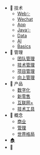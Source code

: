 <!-- _navbar.md -->

* 🌳 技术
  * [Web✨](web/README.md)
  * [Wechat](wechat/README.md)
  * [App](app/README.md)
  * [Java✨](java/README.md)
  * [Data](data/README.md)
  * [AI](ai/README.md)
  * [Basics](basics/README.md)
* 🦠 管理
  * [团队管理](web.md)
  * [技术管理](zh-cn/more-pages.md)
  * [项目管理](zh-cn/cover.md)
  * [向上管理](zh-cn/custom-navbar.md)
* 🍄 产品
  * [数字化](web.md)
  * [新零售](zh-cn/more-pages.md)
  * [互联网+](zh-cn/custom-navbar.md)
  * [技术工具](zh-cn/cover.md)
* 🌻 概念
  * [商业](web.md)
  * [管理](zh-cn/more-pages.md)
  * [世界格局](zh-cn/custom-navbar.md)
* [🏠](https://zhangling.site)
* <a data-theme="vue">🧩</a>
